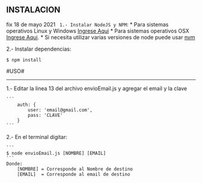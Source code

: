 ## INSTALACION  ##
fix 18 de mayo 2021
`
1.- Instalar NodeJS y NPM`: 
	* Para sistemas operativos Linux 	y Windows [Ingrese Aqui](http://www.w3resource.com/node.js/installing-node.js-windows-and-linux.php)
	* Para sistemas operativos OSX [Ingrese Aqui](https://coolestguidesontheplanet.com/installing-node-js-on-macos/). 
	* Si necesita utilizar varias versiones de node puede usar [nvm](https://github.com/creationix/nvm)

2.- Instalar dependencias:   
```
$ npm install
```


#USO#
___________________________________________________________________________
1.- Editar la linea 13 del archivo envioEmail.js y agregar el email y la clave
	
	```
	    auth: {
	    	user: 'email@gmail.com',
	    	pass: 'CLAVE'
    	}
	```

2.- En el terminal digitar:
	
	
	```
	$ node envioEmail.js [NOMBRE] [EMAIL]
	```
	Donde:
		[NOMBRE] = Corresponde al Nombre de destino
		[EMAIL]  = Corresponde al email de destino 




